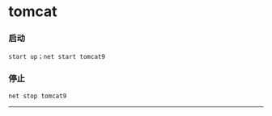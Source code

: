 # <span id="jump1">tomcat</span>

### 启动
```
start up；net start tomcat9
```
### 停止
```
net stop tomcat9
```
----